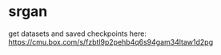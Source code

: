 # srgan


get datasets and saved checkpoints here: https://cmu.box.com/s/fzbtl9p2pehb4q6s94gam34ltaw1d2pg
